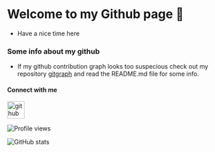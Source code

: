# Welcome to my Github page 👋

* Have a nice time here


### Some info about my github

* If my github contribution graph looks too suspecious check out my repository [gitgraph](https://github.com/bartick/gitgraph "gitgraph") and read the README.md file for some info.


#### Connect with me
[<img src='https://cdn.jsdelivr.net/npm/simple-icons@3.0.1/icons/github.svg' alt='github' height='40'>](https://github.com/bartick)  

![Profile views](https://gpvc.arturio.dev/bartick)  

![GitHub stats](https://github-readme-stats.vercel.app/api?username=bartick&show_icons=true)  
